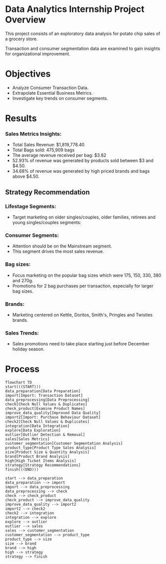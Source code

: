 # Data Analytics Internship Project Overview
This project consists of an exploratory data analysis for potato chip sales of a grocery store.

Transaction and consumer segmentation data are examined to gain insights for organizational improvement.

# Objectives
- Analyze Consumer Transaction Data.
- Extrapolate Essential Business Metrics.
- Investigate key trends on consumer segments. 

# Results
### Sales Metrics Insights:
- Total Sales Revenue: $1,819,778.40
- Total Bags sold: 475,909 bags
- The average revenue received per bag: $3.82
- 52.93% of revenue was generated by products sold between $3 and $4.50.
- 34.68% of revenue was generated by high priced brands and bags above $4.50.

## Strategy Recommendation
### Lifestage Segments:

- Target marketing on older singles/couples, older families, retirees and young singles/couples segments:

### Consumer Segments:
- Attention should be on the Mainstream segment. 
- This segment drives the most sales revenue.

### Bag sizes:
- Focus marketing on the popular bag sizes which were 175, 150, 330, 380 and 270g.
- Promotions for 2 bag purchases per transaction, especially for larger bag sizes.

### Brands:
- Marketing centered on Kettle, Doritos, Smith's, Pringles and Twisties brands.

### Sales Trends:
- Sales promotions need to take place starting just before December holiday season. 


# Process
```mermaid
flowchart TD
start(((START)))
data_preparation[Data Preparation]
import[Import: Transaction Dataset]
data_preprocessing[Data Preprocessing]
check[Check Null Values & Duplicates]
check_product[Examine Product Names]
improve_data_quality[Improved Data Quality]
import2[Import: Purchase Behaviour Dataset]
check2[Check Null Values & Duplicates]
integration[Data Integration]
explore[Data Exploration]
outlier[Outlier Detection & Removal]
sales[Sales Metrics]
customer_segmentation[Customer Segmentation Analysis]
product_type[Product Type Sales Analysis]
size[Product Size & Quantity Analysis]
brand[Product Brand Analysis]
high[High Ticket Items Analysis]
strategy[Strategy Recommendations]
finish(((END)))

start --> data_preparation
data_preparation --> import
import --> data_preprocessing
data_preprocessing --> check
check --> check_product
check_product --> improve_data_quality
improve_data_quality --> import2
import2 --> check2
check2 --> integration
integration --> explore
explore --> outlier
outlier --> sales
sales --> customer_segmentation
customer_segmentation --> product_type
product_type --> size
size --> brand
brand --> high
high --> strategy
strategy --> finish


